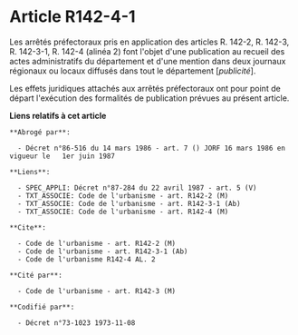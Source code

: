 # Article R142-4-1

Les arrêtés préfectoraux pris en application des articles R. 142-2, R. 142-3, R. 142-3-1, R. 142-4 (alinéa 2) font l'objet
d'une publication au recueil des actes administratifs du département et d'une mention dans deux journaux régionaux ou locaux
diffusés dans tout le département [*publicité*].

Les effets juridiques attachés aux arrêtés préfectoraux ont pour point de départ l'exécution des formalités de publication
prévues au présent article.

**Liens relatifs à cet article**

	**Abrogé par**:

	  - Décret n°86-516 du 14 mars 1986 - art. 7 () JORF 16 mars 1986 en vigueur le   1er juin 1987

	**Liens**:

	  - SPEC_APPLI: Décret n°87-284 du 22 avril 1987 - art. 5 (V)
	  - TXT_ASSOCIE: Code de l'urbanisme - art. R142-2 (M)
	  - TXT_ASSOCIE: Code de l'urbanisme - art. R142-3-1 (Ab)
	  - TXT_ASSOCIE: Code de l'urbanisme - art. R142-4 (M)

	**Cite**:

	  - Code de l'urbanisme - art. R142-2 (M)
	  - Code de l'urbanisme - art. R142-3-1 (Ab)
	  - Code de l'urbanisme R142-4 AL. 2

	**Cité par**:

	  - Code de l'urbanisme - art. R142-3 (M)

	**Codifié par**:

	  - Décret n°73-1023 1973-11-08
